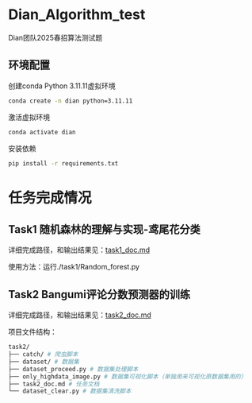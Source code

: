 # Dian_Algorithm_test
Dian团队2025春招算法测试题

## 环境配置

创建conda Python 3.11.11虚拟环境

```bash
conda create -n dian python=3.11.11
```

激活虚拟环境

```bash
conda activate dian
```

安装依赖

```bash
pip install -r requirements.txt
```

# 任务完成情况

## Task1 随机森林的理解与实现-鸢尾花分类

详细完成路径，和输出结果见：[task1_doc.md](./task1/task1_doc.md)

使用方法：运行./task1/Random_forest.py


## Task2 Bangumi评论分数预测器的训练

详细完成路径，和输出结果见：[task2_doc.md](./task2/task2_doc.md)

项目文件结构：

```bash
task2/
├── catch/ # 爬虫脚本
├── dataset/ # 数据集
├── dataset_proceed.py # 数据集处理脚本
├── only_highdata_image.py # 数据集可视化脚本（单独用来可视化原数据集用的）
├── task2_doc.md # 任务文档
└── dataset_clear.py # 数据集清洗脚本
```